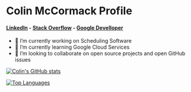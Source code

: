 # Colin McCormack Profile

#### [LinkedIn](https://www.linkedin.com/in/colin-mccormack-1a4a54229/) - [Stack Overflow](https://stackoverflow.com/users/17237035/colin-mccormack) - [Google Develloper](https://developers.google.com/profile/u/colin_mccormack)


- 🔭 I’m currently working on Scheduling Software
- 🌱 I’m currently learning Google Cloud Services
- 👯 I’m looking to collaborate on open source projects and open GitHub issues

<p align="center" width="100%">
  
[![Colin's GitHub stats](https://github-readme-stats.vercel.app/api?username=NorthernSantan&show_icons=true&theme=dark)](https://github.com/anuraghazra/github-readme-stats)

  </p>
  
  <p align="center" width="100%">

[![Top Languages](https://github-readme-stats.vercel.app/api/top-langs/?username=NorthernSantan&hide=CMake,Makefile)](https://github.com/anuraghazra/github-readme-stats)
  
  </p>


